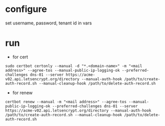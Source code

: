 
# configure
set username, password, tenant id in vars

# run

* for cert
```
sudo certbot certonly --manual -d "*.<domain-name>" -m "<mail address>" --agree-tos --manual-public-ip-logging-ok --preferred-challenges dns-01 --server https://acme-v02.api.letsencrypt.org/directory --manual-auth-hook /path/to/create-auth-record.sh --manual-cleanup-hook /path/to/delete-auth-record.sh
```

* for renew
```
certbot renew --manual -m "<mail address>" --agree-tos --manual-public-ip-logging-ok --preferred-challenges dns-01 --server https://acme-v02.api.letsencrypt.org/directory --manual-auth-hook /path/to/create-auth-record.sh --manual-cleanup-hook /path/to/delete-auth-record.sh
```

